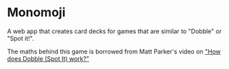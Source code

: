 # Monomoji

A web app that creates card decks for games that are similar to "Dobble" or "Spot it!".

The maths behind this game is borrowed from Matt Parker's video on ["How does Dobble (Spot It) work?"](https://youtu.be/VTDKqW_GLkw)
